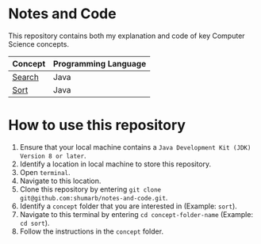 # Notes and Code
This repository contains both my explanation and code of key Computer Science concepts.

Concept                                                                             | Programming Language
----------------------------------------------------------------------------------- | -----------
[Search](https://github.com/shumarb/notes-and-code/tree/main/search)                    | Java
[Sort](https://github.com/shumarb/notes-and-code/tree/main/sort)                    | Java

# How to use this repository
1. Ensure that your local machine contains a `Java Development Kit (JDK) Version 8 or later`.
1. Identify a location in local machine to store this repository.
2. Open `terminal`.
3. Navigate to this location.
4. Clone this repository by entering `git clone git@github.com:shumarb/notes-and-code.git`.
5. Identify a `concept` folder that you are interested in (Example: `sort`).
6. Navigate to this terminal by entering `cd concept-folder-name` (Example: `cd sort`).
7. Follow the instructions in the `concept` folder.
